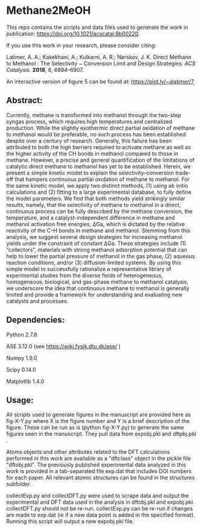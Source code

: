# Methane2MeOH

This repo contains the scripts and data files used to generate
the work in publication: https://doi.org/10.1021/acscatal.8b00220.  

If you use this work in your research, please consider citing:

Latimer, A. A.; Kakekhani, A.; Kulkarni, A. R.; Nørskov, J. K. Direct Methane to Methanol : The Selectivity − Conversion Limit and Design Strategies. *ACS Catalysis*. **2018**, 8, 6894–6907.

An interactive version of figure 5 can be found at: https://plot.ly/~alatimer/7

## Abstract:

Currently, methane is transformed into methanol through the two-step syngas process, which requires high temperatures and centralized production. While the slightly exothermic direct partial oxidation of methane to methanol would be preferable, no such process has been established despite over a century of research. Generally, this failure has been attributed to both the high barriers required to activate methane as well as the higher activity of the CH bonds in methanol compared to those in methane. However, a precise and general quantification of the limitations of catalytic direct methane to methanol has yet to be established. Herein, we present a simple kinetic model to explain the selectivity–conversion trade-off that hampers continuous partial oxidation of methane to methanol. For the same kinetic model, we apply two distinct methods, (1) using ab initio calculations and (2) fitting to a large experimental database, to fully define the model parameters. We find that both methods yield strikingly similar results, namely, that the selectivity of methane to methanol in a direct, continuous process can be fully described by the methane conversion, the temperature, and a catalyst-independent difference in methane and methanol activation free energies, ΔGa, which is dictated by the relative reactivity of the C–H bonds in methane and methanol. Stemming from this analysis, we suggest several design strategies for increasing methanol yields under the constraint of constant ΔGa. These strategies include (1) “collectors”, materials with strong methanol adsorption potential that can help to lower the partial pressure of methanol in the gas phase, (2) aqueous reaction conditions, and/or (3) diffusion-limited systems. By using this simple model to successfully rationalize a representative library of experimental studies from the diverse fields of heterogeneous, homogeneous, biological, and gas-phase methane to methanol catalysis, we underscore the idea that continuous methane to methanol is generally limited and provide a framework for understanding and evaluating new catalysts and processes.

## Dependencies: 

Python 2.7.8

ASE 3.12.0 (see https://wiki.fysik.dtu.dk/ase/ )

Numpy 1.9.0

Scipy 0.14.0

Matplotlib 1.4.0

## Usage:

All scripts used to generate figures in the manuscript are provided here as fig-X-Y.py where X is the figure number and Y is a brief description of the figure.
These can be run as is (python fig-X-Y.py) to generate the same figures seen in the manuscript.  They pull data from expobj.pkl and dftpbj.pkl .

Atoms objects and other attributes related to the DFT calculations performed in this work are available as a "dftclass" object in the pickle file "dftobj.pkl".
The previously published experimental data analyzed in this work is provided in a tab-separated file exp.dat that includes DOI numbers for each paper.  All 
relevant atomic structures can be found in the structures subfolder.

collectExp.py and collectDFT.py were used to scrape data and output the experimental and DFT data used in the analysis in dftobj.pkl and expobj.pkl.  collectDFT.py
should not be re-run.  collectExp.py can be re-run if changes are made to exp.dat (ie if a new data point is added in the specified format).  Running this script
will output a new expobj.pkl file.

